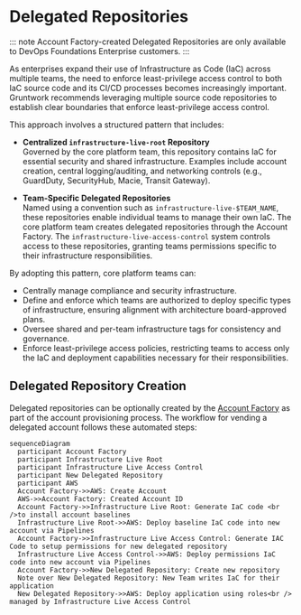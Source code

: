 # Delegated Repositories

::: note 
Account Factory-created Delegated Repositories are only available to DevOps Foundations Enterprise customers.
:::

As enterprises expand their use of Infrastructure as Code (IaC) across multiple teams, the need to enforce least-privilege access control to both IaC source code and its CI/CD processes becomes increasingly important. Gruntwork recommends leveraging multiple source code repositories to establish clear boundaries that enforce least-privilege access control. 

This approach involves a structured pattern that includes: 

-  **Centralized `infrastructure-live-root` Repository**  
   Governed by the core platform team, this repository contains IaC for essential security and shared infrastructure. Examples include account creation, central logging/auditing, and networking controls (e.g., GuardDuty, SecurityHub, Macie, Transit Gateway).

-  **Team-Specific Delegated Repositories**  
   Named using a convention such as `infrastructure-live-$TEAM_NAME`, these repositories enable individual teams to manage their own IaC. The core platform team creates delegated repositories through the Account Factory. The `infrastructure-live-access-control` system controls access to these repositories, granting teams permissions specific to their infrastructure responsibilities.

By adopting this pattern, core platform teams can:

- Centrally manage compliance and security infrastructure.
- Define and enforce which teams are authorized to deploy specific types of infrastructure, ensuring alignment with architecture board-approved plans.
- Oversee shared and per-team infrastructure tags for consistency and governance.
- Enforce least-privilege access policies, restricting teams to access only the IaC and deployment capabilities necessary for their responsibilities.

## Delegated Repository Creation

Delegated repositories can be optionally created by the [Account Factory](/2.0/docs/accountfactory/concepts) as part of the account provisioning process. The workflow for vending a delegated account follows these automated steps:

```mermaid
sequenceDiagram
  participant Account Factory
  participant Infrastructure Live Root
  participant Infrastructure Live Access Control
  participant New Delegated Repository
  participant AWS
  Account Factory->>AWS: Create Account
  AWS->>Account Factory: Created Account ID
  Account Factory->>Infrastructure Live Root: Generate IaC code <br />to install account baselines
  Infrastructure Live Root->>AWS: Deploy baseline IaC code into new account via Pipelines
  Account Factory->>Infrastructure Live Access Control: Generate IAC Code to setup permissions for new delegated repository
  Infrastructure Live Access Control->>AWS: Deploy permissions IaC code into new account via Pipelines
  Account Factory->>New Delegated Repository: Create new repository
  Note over New Delegated Repository: New Team writes IaC for their application
  New Delegated Repository->>AWS: Deploy application using roles<br /> managed by Infrastructure Live Access Control

```
